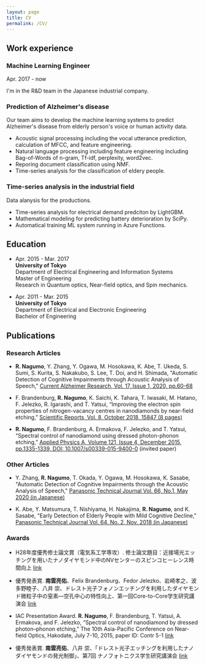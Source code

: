 ```yaml
---
layout: page
title: CV
permalink: /CV/
---
```


## Work experience

### Machine Learning Engineer

Apr. 2017 - now

I'm in the R&D team in the Japanese industrial company.

### Prediction of Alzheimer's disease

Our team aims to develop the machine learning systems to predict Alzheimer's disease from elderly person's voice or human activity data.

* Acoustic signal processing including the vocal utterance prediction, calculation of MFCC, and feature engineering.
* Natural language processing including feature engineering including Bag-of-Words of n-gram, Tf-idf, perplexity, word2vec.
* Reporing document classification using NMF.
* Time-series analysis for the classification of eldery people.

### Time-series analysis in the industrial field

Data alanysis for the productions.

* Time-series analysis for electrical demand predciton by LightGBM.
* Mathematical modeling for predicting battery deterioration by SciPy.
* Automatical training ML system running in Azure Functions.

## Education

* Apr. 2015 - Mar. 2017  
  **University of Tokyo**  
  Department of Electrical Engineering and Information Systems  
  Master of Engineering  
  Research in Quantum optics, Near-field optics, and Spin mechanics.

* Apr. 2011 - Mar. 2015  
  **University of Tokyo**  
  Department of Electrical and Electronic Engineering  
  Bachelor of Engineering  

## Publications

### Research Articles

* **R. Nagumo**, Y. Zhang, Y. Ogawa, M. Hosokawa, K. Abe, T. Ukeda, S. Sumi, S. Kurita, S. Nakakubo, S. Lee, T. Doi, and H. Shimada, "Automatic Detection of Cognitive Impairments through Acoustic Analysis of Speech," [Current Alzheimer Research, Vol. 17, Issue 1, 2020, pp.60-68](http://www.eurekaselect.com/179301/article)

* F. Brandenburg, **R. Nagumo**, K. Saichi, K. Tahara, T. Iwasaki, M. Hatano, F. Jelezko, R. Igarashi, and T. Yatsui, “Improving the electron spin properties of nitrogen-vacancy centres in nanodiamonds by near-field etching,” [Scientific Reports, Vol. 8, October 2018, 15847 (8 pages)](https://www.nature.com/articles/s41598-018-34158-4)

* **R. Nagumo**, F. Brandenburg, A. Ermakova, F. Jelezko, and T. Yatsui, “Spectral control of nanodiamond using dressed photon-phonon etching,” [Applied Physics A, Volume 121, Issue 4, December 2015, pp.1335-1339, DOI: 10.1007/s00339-015-9400-0](https://link.springer.com/article/10.1007/s00339-015-9400-0) (invited paper)

### Other Articles

* Y. Zhang, **R. Nagumo**, T. Okada, Y. Ogawa, M. Hosokawa, K. Sasabe, "Automatic Detection of Cognitive Impairments through the Acoustic Analysis of Speech," [Panasonic Technical Journal Vol. 66, No.1, May 2020 (in Japanese)](https://www.panasonic.com/jp/corporate/technology-design/ptj/v6601-gaiyo.html#section01_12)

* K. Abe, Y. Matsumura, T. Nishiyama, H. Nakajima, **R. Nagumo**, and K. Sasabe, "Early Detection of Elderly People with Mild Cognitive Decline," [Panasonic Technical Journal Vol. 64, No. 2, Nov. 2018 (in Japanese)](https://www.panasonic.com/jp/corporate/technology-design/ptj/v6402-gaiyo.html##section01_10)

### Awards

* H28年度優秀修士論文賞（電気系工学専攻）. 修士論文題目：近接場光エッチングを用いたナノダイヤモンド中のNVセンターのスピンコヒーレンス時間向上 [link](https://lux.ee.tut.ac.jp/congratulations-5/)

* 優秀発表賞. **南雲亮佑**、Felix Brandenburg、Fedor Jelezko、岩崎孝之、波多野睦子、八井 崇、ドレスト光子フォノンエッチングを利用したダイヤモンド微粒子中の窒素―空孔中心の特性向上、第一回Core-to-Core学生研究講演会 [link](https://lux.ee.tut.ac.jp/congratulations-2/)

* IAC Presentation Award. **R. Nagumo**, F. Brandenburg, T. Yatsui, A. Ermakova, and F. Jelezko, “Spectral control of nanodiamond by dressed photon–phonon etching,” The 10th Asia-Pacific Conference on Near-field Optics, Hakodate, July 7-10, 2015, paper ID: Contr 5-1 [link](https://lux.ee.tut.ac.jp/congratulations/)

* 優秀発表賞. **南雲亮佑**、八井 崇、「ドレスト光子エッチングを利用したナノダイヤモンドの発光制御」、第7回 ナノフォトニクス学生研究講演会 [link](https://lux.ee.tut.ac.jp/%e5%8d%97%e9%9b%b2%e4%ba%ae%e4%bd%91%e5%90%9b%ef%bc%88b4%ef%bc%89%e3%81%8c%e5%84%aa%e7%a7%80%e7%99%ba%e8%a1%a8%e8%b3%9e%e3%82%92%e5%8f%97%e8%b3%9e%e3%81%97%e3%81%be%e3%81%97%e3%81%9f/)
